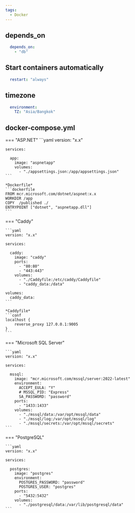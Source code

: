 ```yaml
---
tags:
  - Docker
---
```


## depends_on
```yaml
  depends_on:
    - "db"
```

## Start containers automatically
```yaml
  restart: "always"
```

## timezone
```yaml
  environment:
    TZ: "Asia/Bangkok"
```

## docker-compose.yml
=== "ASP.NET"
    ```yaml
    version: "x.x"

    services:

      app:
        image: "aspnetapp"
        volumes:
          - "./appsettings.json:/app/appsettings.json"
    ```

    *Dockerfile*
    ```dockerfile
    FROM mcr.microsoft.com/dotnet/aspnet:x.x
    WORKDIR /app
    COPY  /published ./
    ENTRYPOINT ["dotnet", "aspnetapp.dll"]
    ```

=== "Caddy"

    ```yaml
    version: "x.x"

    services:

      caddy:
        image: "caddy"
        ports:
          - "80:80"
          - "443:443"
        volumes:
          - "./Caddyfile:/etc/caddy/Caddyfile"
          - "caddy_data:/data"

    volumes:
      caddy_data:
    ```

    *Caddyfile*
    ```conf
    localhost {
        reverse_proxy 127.0.0.1:9005
    }
    ```

=== "Microsoft SQL Server"

    ```yaml
    version: "x.x"

    services:

      mssql:
        image: "mcr.microsoft.com/mssql/server:2022-latest"
        environment:
          ACCEPT_EULA: "Y"
          # MSSQL_PID: "Express"
          SA_PASSWORD: "password"
        ports:
          - "1433:1433"
        volumes:
          - "./mssql/data:/var/opt/mssql/data"
          - "./mssql/log:/var/opt/mssql/log"
          - "./mssql/secrets:/var/opt/mssql/secrets"
    ```

=== "PostgreSQL"

    ```yaml
    version: "x.x"

    services:

      postgres:
        image: "postgres"
        environment:
          POSTGRES_PASSWORD: "password"
          POSTGRES_USER: "postgres"
        ports:
          - "5432:5432"
        volumes:
          - "./postgresql/data:/var/lib/postgresql/data"
    ```